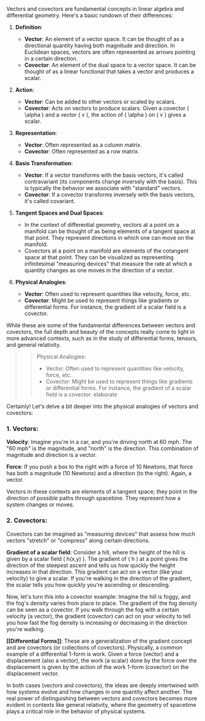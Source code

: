 Vectors and covectors are fundamental concepts in linear algebra and differential geometry. Here's a basic rundown of their differences:

1. **Definition**:
   - **Vector**: An element of a vector space. It can be thought of as a directional quantity having both magnitude and direction. In Euclidean spaces, vectors are often represented as arrows pointing in a certain direction.
   - **Covector**: An element of the dual space to a vector space. It can be thought of as a linear functional that takes a vector and produces a scalar.

2. **Action**:
   - **Vector**: Can be added to other vectors or scaled by scalars.
   - **Covector**: Acts on vectors to produce scalars. Given a covector \( \alpha \) and a vector \( v \), the action of \( \alpha \) on \( v \) gives a scalar.

3. **Representation**:
   - **Vector**: Often represented as a column matrix.
   - **Covector**: Often represented as a row matrix. 

4. **Basis Transformation**:
   - **Vector**: If a vector transforms with the basis vectors, it's called contravariant (its components change inversely with the basis). This is typically the behavior we associate with "standard" vectors.
   - **Covector**: If a covector transforms inversely with the basis vectors, it's called covariant.

5. **Tangent Spaces and Dual Spaces**:
   - In the context of differential geometry, vectors at a point on a manifold can be thought of as being elements of a tangent space at that point. They represent directions in which one can move on the manifold.
   - Covectors at a point on a manifold are elements of the cotangent space at that point. They can be visualized as representing infinitesimal "measuring devices" that measure the rate at which a quantity changes as one moves in the direction of a vector.

6. **Physical Analogies**:
   - **Vector**: Often used to represent quantities like velocity, force, etc.
   - **Covector**: Might be used to represent things like gradients or differential forms. For instance, the gradient of a scalar field is a covector. 

While these are some of the fundamental differences between vectors and covectors, the full depth and beauty of the concepts really come to light in more advanced contexts, such as in the study of differential forms, tensors, and general relativity.


>> Physical Analogies: 
>> - Vector: Often used to represent quantities like velocity, force, etc. 
>> - Covector: Might be used to represent things like gradients or differential forms. For instance, the gradient of a scalar field is a covector. 
>elaborate

Certainly! Let's delve a bit deeper into the physical analogies of vectors and covectors:

### 1. Vectors:

**Velocity**: Imagine you're in a car, and you're driving north at 60 mph. The "60 mph" is the magnitude, and "north" is the direction. This combination of magnitude and direction is a vector.

**Force**: If you push a box to the right with a force of 10 Newtons, that force has both a magnitude (10 Newtons) and a direction (to the right). Again, a vector.

Vectors in these contexts are elements of a tangent space; they point in the direction of possible paths through spacetime. They represent how a system changes or moves.

### 2. Covectors:

Covectors can be imagined as "measuring devices" that assess how much vectors "stretch" or "compress" along certain directions.

**Gradient of a scalar field**: Consider a hill, where the height of the hill is given by a scalar field \( h(x,y) \). The gradient of \( h \) at a point gives the direction of the steepest ascent and tells us how quickly the height increases in that direction. This gradient can act on a vector (like your velocity) to give a scalar. If you're walking in the direction of the gradient, the scalar tells you how quickly you're ascending or descending.

Now, let's turn this into a covector example: Imagine the hill is foggy, and the fog's density varies from place to place. The gradient of the fog density can be seen as a covector. If you walk through the fog with a certain velocity (a vector), the gradient (covector) can act on your velocity to tell you how fast the fog density is increasing or decreasing in the direction you're walking.

**[[Differential Forms]]**: These are a generalization of the gradient concept and are covectors (or collections of covectors). Physically, a common example of a differential 1-form is work. Given a force (vector) and a displacement (also a vector), the work (a scalar) done by the force over the displacement is given by the action of the work 1-form (covector) on the displacement vector.

In both cases (vectors and covectors), the ideas are deeply intertwined with how systems evolve and how changes in one quantity affect another. The real power of distinguishing between vectors and covectors becomes more evident in contexts like general relativity, where the geometry of spacetime plays a critical role in the behavior of physical systems.